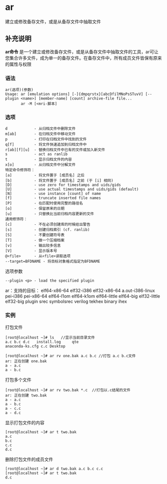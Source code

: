 ar
===

建立或修改备存文件，或是从备存文件中抽取文件

## 补充说明

**ar命令** 是一个建立或修改备存文件，或是从备存文件中抽取文件的工具，ar可让您集合许多文件，成为单一的备存文件。在备存文件中，所有成员文件皆保有原来的属性与权限

### 语法  

```
ar(选项)(参数)
Usage: ar [emulation options] [-]{dmpqrstx}[abcDfilMNoPsSTuvV] [--plugin <name>] [member-name] [count] archive-file file...
       ar -M [<mri-脚本]
```

### 选项  


```
d            - 从归档文件中删除文件
m[ab]        - 在归档文件中移动文件
p            - 打印在归档文件中找到的文件
q[f]         - 将文件快速追加到归档文件中
r[ab][f][u]  - 替换归档文件中已有的文件或加入新文件
s            - act as ranlib
t            - 显示归档文件的内容
x[o]         - 从归档文件中分解文件
特定命令修饰符：
[a]          - 将文件置于 [成员名] 之后
[b]          - 将文件置于 [成员名] 之前 (于 [i] 相同)
[D]          - use zero for timestamps and uids/gids
[U]          - use actual timestamps and uids/gids (default)
[N]          - use instance [count] of name
[f]          - truncate inserted file names
[P]          - 在匹配时使用完整的路径名
[o]          - 保留原来的日期
[u]          - 只替换比当前归档内容更新的文件
通用修饰符：
[c]          - 不在必须创建库的时候给出警告
[s]          - 创建归档索引 (cf. ranlib)
[S]          - 不要创建符号表
[T]          - 做一个压缩档案
[v]          - 输出较多信息
[V]          - 显示版本号
@<file>      - 从<file>读取选项
--target=BFDNAME - 将目标对象格式指定为BFDNAME
```

选项参数 

```
--plugin <p> - load the specified plugin
```

ar：支持的目标： elf64-x86-64 elf32-i386 elf32-x86-64 a.out-i386-linux pei-i386 pei-x86-64 elf64-l1om elf64-k1om elf64-little elf64-big elf32-little elf32-big plugin srec symbolsrec verilog tekhex binary ihex

### 实例

打包文件

```
[root@localhost ~]# ls   //显示当前目录文件   
a.c	b.c d.c   install.log	  qte
anaconda-ks.cfg c.c Desktop 

[root@localhost ~]# ar rv one.bak a.c b.c //打包 a.c b.c文件 
ar: 正在创建 one.bak
a - a.c
a - b.c
```

打包多个文件

```
[root@localhost ~]# ar rv two.bak *.c  //打包以.c结尾的文件  
ar: 正在创建 two.bak
a - a.c
a - b.c
a - c.c
a - d.c
```

显示打包文件的内容

```
[root@localhost ~]# ar t two.bak    
a.c
b.c
c.c
d.c
```

删除打包文件的成员文件

```
[root@localhost ~]# ar d two.bak a.c b.c c.c  
[root@localhost ~]# ar t two.bak       
d.c
```


<!-- Linux命令行搜索引擎：https://jaywcjlove.github.io/linux-command/ -->
